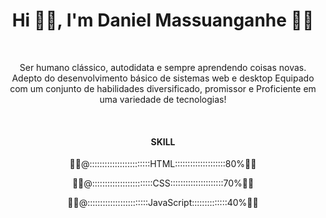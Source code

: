 <h1 align="center">Hi 👋🏻, I'm Daniel Massuanganhe 👨‍💻</h1>
<br>
<p align="center">Ser humano clássico, autodidata e sempre aprendendo coisas novas. Adepto do desenvolvimento básico  de sistemas web e desktop Equipado com um conjunto de habilidades diversificado, promissor e Proficiente em uma variedade de tecnologias!</p>
<br>
<h4 align="center">SKILL</h4>
<p align="center">👨‍💻@::::::::::::::::::::::::HTML::::::::::::::::::::80%👨‍💻</p>
<p align="center">👨‍💻@::::::::::::::::::::::::CSS:::::::::::::::::::::70%👨‍💻</p>
<p align="center">👨‍💻@::::::::::::::::::::::::JavaScript::::::::::::::40%👨‍💻</p>
